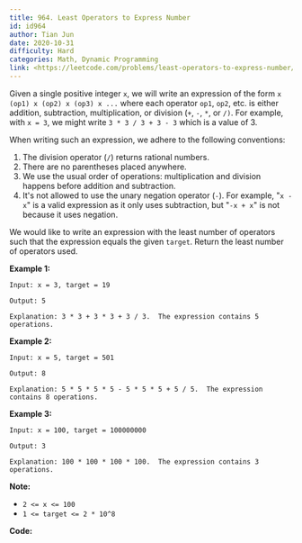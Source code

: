 ```yaml
---
title: 964. Least Operators to Express Number
id: id964
author: Tian Jun
date: 2020-10-31
difficulty: Hard
categories: Math, Dynamic Programming
link: <https://leetcode.com/problems/least-operators-to-express-number/description/>
---
```


Given a single positive integer `x`, we will write an expression of the form
`x (op1) x (op2) x (op3) x ...` where each operator `op1`, `op2`, etc. is
either addition, subtraction, multiplication, or division (`+`, `-`, `*`, or
`/)`.  For example, with `x = 3`, we might write `3 * 3 / 3 + 3 - 3` which is
a value of 3.

When writing such an expression, we adhere to the following conventions:

  1. The division operator (`/`) returns rational numbers.
  2. There are no parentheses placed anywhere.
  3. We use the usual order of operations: multiplication and division happens before addition and subtraction.
  4. It's not allowed to use the unary negation operator (`-`).  For example, "`x - x`" is a valid expression as it only uses subtraction, but "`-x + x`" is not because it uses negation.

We would like to write an expression with the least number of operators such
that the expression equals the given `target`.  Return the least number of
operators used.



**Example 1:**
            
	Input: x = 3, target = 19    
	Output: 5    
	Explanation: 3 * 3 + 3 * 3 + 3 / 3.  The expression contains 5 operations.    

**Example 2:**
            
	Input: x = 5, target = 501    
	Output: 8    
	Explanation: 5 * 5 * 5 * 5 - 5 * 5 * 5 + 5 / 5.  The expression contains 8 operations.    

**Example 3:**
            
	Input: x = 100, target = 100000000    
	Output: 3    
	Explanation: 100 * 100 * 100 * 100.  The expression contains 3 operations.



**Note:**

  * `2 <= x <= 100`
  * `1 <= target <= 2 * 10^8`




**Code:**
